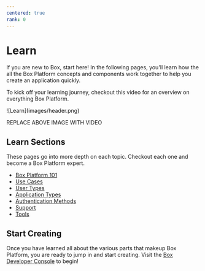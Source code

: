 ```yaml
---
centered: true
rank: 0
---
```


# Learn

If you are new to Box, start here! 
In the following pages, you'll learn how the all the Box Platform
concepts and components work together to help you create an application quickly.

To kick off your learning journey, checkout this video for an overview
on everything Box Platform.

<ImageFrame center>
![Learn](images/header.png)
</ImageFrame>

REPLACE ABOVE IMAGE WITH VIDEO

## Learn Sections

These pages go into more depth on each topic. Checkout each one and become
a Box Platform expert.

- [Box Platform 101][platform101]
- [Use Cases][usecases]
- [User Types][usertypes]
- [Application Types][apptypes]
- [Authentication Methods][authtypes]
- [Support][support]
- [Tools][tools]

## Start Creating

Once you have learned all about the various parts that makeup Box Platform,
you are ready to jump in and start creating. Visit
the [Box Developer Console][devconsole] to begin!

[platform101]:page://learn/box-platform-101
[usecases]:page://learn/use-cases
[usertypes]:page://learn/user-types
[apptypes]:page://learn/application-types
[authtypes]:page://learn/authentication-methods
[support]:page://learn/support
[tools]:page://learn/tools
[devconsole]:https://cloud.app.box.com/developers/console